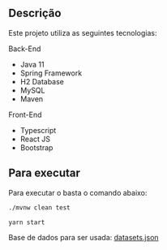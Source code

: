 ## Descrição

  Este projeto utiliza as seguintes tecnologias:
  
  Back-End
  * Java 11
  * Spring Framework
  * H2 Database
  * MySQL
  * Maven
  
  Front-End
  * Typescript
  * React JS
  * Bootstrap
  

## Para executar 
  
 Para executar o basta o comando abaixo:
  ```sh
  ./mvnw clean test
  ``` 

  ```sh
  yarn start
  ```
  
  Base de dados para ser usada: [datasets.json](./src/test/java/br/com/supera/game/store/ProductDaoExampleTest.java)

